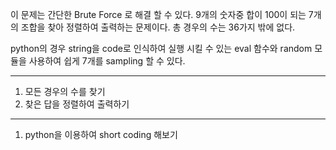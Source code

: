 이 문제는 간단한 Brute Force 로 해결 할 수 있다.
9개의 숫자중 합이 100이 되는 7개의 조합을 찾아 정렬하여 출력하는 문제이다.
총 경우의 수는 36가지 밖에 없다.

python의 경우 string을 code로 인식하여 실행 시킬 수 있는 eval 함수와
random 모듈을 사용하여 쉽게 7개를 sampling 할 수 있다.

---
1. 모든 경우의 수를 찾기 
2. 찾은 답을 정렬하여 출력하기 
---
1. python을 이용하여 short coding 해보기 
